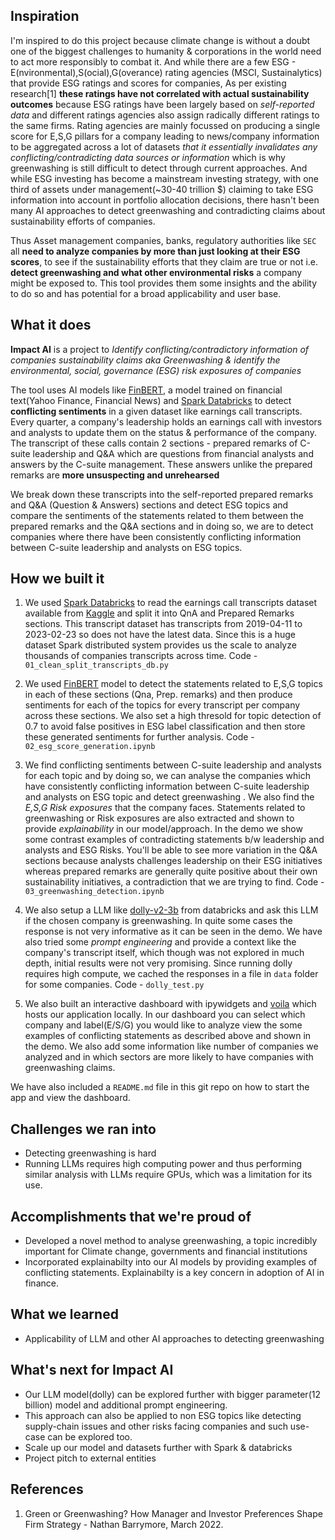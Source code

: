 ## Inspiration
I'm inspired to do this project because climate change is without a doubt one of the biggest challenges to humanity & corporations in the world need to act more responsibly to combat it. And while there are a few ESG - E(nvironmental),S(ocial),G(overance) rating agencies (MSCI, Sustainalytics) that provide ESG ratings and scores for companies, As per existing research[1] **these ratings have not correlated with actual sustainability outcomes** because ESG ratings have been largely based on _self-reported data_ and different ratings agencies also assign radically different ratings to the same firms. Rating agencies are mainly focussed on producing a single score for E,S,G pillars for a company leading to news/company information to be aggregated across a lot of datasets *that it essentially invalidates any conflicting/contradicting data sources or information* which is why greenwashing is still difficult to detect through current approaches. 
And while ESG investing has become a mainstream investing strategy, with one third of assets under management(~30-40 trillion $) claiming to take ESG information into account in portfolio allocation decisions, there hasn't been many AI approaches to detect greenwashing and contradicting claims about sustainability efforts of companies. 

Thus Asset management companies, banks, regulatory authorities like `SEC` all **need to analyze companies by more than just looking at their ESG scores**, to see if the sustainability efforts that they claim are true or not i.e. **detect greenwashing and what other environmental risks** a company might be exposed to. This tool provides them some insights and the ability to do so and has potential for a broad applicability and user base. 

## What it does
**Impact AI** is a project to _Identify conflicting/contradictory information of companies sustainability claims aka Greenwashing & identify the environmental, social, governance (ESG) risk exposures of companies_ 

The tool uses AI models like [FinBERT](https://github.com/ProsusAI/finBERT), a model trained on financial text(Yahoo Finance, Financial News) and [Spark Databricks](https://www.databricks.com/spark/getting-started-with-apache-spark) to detect **conflicting sentiments** in a given dataset like earnings call transcripts. Every quarter, a company's leadership holds an earnings call with investors and analysts to update them on the status & performance of the company. The transcript of these calls contain 2 sections -  prepared remarks of C-suite leadership and Q&A which are questions from financial analysts and answers by the C-suite management. These answers unlike the prepared remarks are **more unsuspecting and unrehearsed**

We break down these transcripts into the self-reported prepared remarks and Q&A (Question & Answers) sections and detect ESG topics and compare the sentiments of the statements related to them between the prepared remarks and the Q&A sections and in doing so, we are to detect companies where there have been consistently conflicting information between C-suite leadership and analysts on ESG topics. 

## How we built it
1. We used [Spark Databricks](https://www.databricks.com/spark/getting-started-with-apache-spark) to read the earnings call transcripts dataset available from [Kaggle](https://www.kaggle.com/datasets/tpotterer/motley-fool-scraped-earnings-call-transcripts) and split it into QnA and Prepared Remarks sections. 
This transcript dataset has transcripts from 2019-04-11  to 2023-02-23 so does not have the latest data. 
Since this is a huge dataset Spark distributed system provides us the scale to analyze thousands of companies transcripts across time. Code - `01_clean_split_transcripts_db.py`

2. We used [FinBERT](https://github.com/ProsusAI/finBERT) model to detect the statements related to  E,S,G topics in each of these sections (Qna, Prep. remarks) and then produce sentiments for each of the topics for every transcript per company across these sections. We also set a high thresold for topic detection of 0.7 to avoid false positives in ESG label classification and then store these generated sentiments for further analysis.  Code - `02_esg_score_generation.ipynb`

3. We find conflicting sentiments between C-suite leadership and analysts for each topic and by doing so, we can analyse the companies which have consistently conflicting information between C-suite leadership and analysts on ESG topic and detect greenwashing . We also find the _E,S,G Risk exposures_ that the company faces. Statements related to greenwashing or Risk exposures are also extracted and shown to provide _explainability_ in our model/approach. In the demo we show some contrast examples of contradicting statements b/w leadership and analysts and ESG Risks. You'll be able to see more variation in the Q&A sections because analysts challenges leadership on their ESG initiatives whereas prepared remarks are generally quite positive about their own sustainability initiatives, a contradiction that we are trying to find.  Code - `03_greenwashing_detection.ipynb`

4. We also setup a LLM like [dolly-v2-3b](https://huggingface.co/databricks/dolly-v2-3b) from databricks and ask this LLM if the chosen company is greenwashing. In quite some cases the response is not very informative as it can be seen in the demo. We have also tried some _prompt engineering_ and provide a  context like the company's transcript itself,  which though was not explored in much depth,  initial results were not very promising. Since running dolly requires high compute, we cached the responses in a file in `data` folder for some companies. Code - `dolly_test.py` 

5. We also built an interactive dashboard with ipywidgets and [voila](https://github.com/voila-dashboards/voila) which hosts our application locally. In our dashboard  you can select which company and label(E/S/G) you would like to analyze view the some examples of conflicting statements as described above and shown in the demo. We also add some information like number of companies we analyzed and in which sectors are more likely to have companies with greenwashing claims. 

We have also included a `README.md` file in this git repo on how to start the app and view the dashboard. 

## Challenges we ran into
- Detecting greenwashing is hard 
- Running LLMs requires high computing power and thus performing similar analysis with LLMs require GPUs, which was a limitation for its use.  

## Accomplishments that we're proud of
- Developed a novel method to analyse greenwashing, a topic incredibly important for Climate change, governments and financial institutions
- Incorporated explainabilty into our AI models by providing examples of conflicting statements. Explainabilty is a key concern in adoption of AI in finance. 

## What we learned
- Applicability of LLM and other AI approaches to detecting greenwashing 

## What's next for Impact AI
- Our LLM model(dolly) can be explored further with bigger parameter(12 billion) model and additional prompt engineering. 
- This approach can also be applied to non ESG topics like detecting supply-chain issues and other risks facing companies and such use-case can be explored too. 
- Scale up our model and datasets further with Spark & databricks
- Project pitch to external entities

## References
1. Green or Greenwashing? How Manager and Investor Preferences Shape Firm Strategy - Nathan Barrymore, March 2022. 